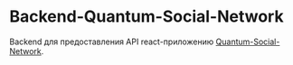 # Backend-Quantum-Social-Network

Backend для предоставления API react-приложению [Quantum-Social-Network](https://github.com/quantumVector/Quantum-Social-Network).
